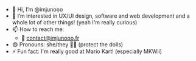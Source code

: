 - 👋 Hi, I’m @imjunooo
- 👀 I’m interested in UX/UI design, software and web development and a whole lot of other things! (yeah I'm really curious)
- 📫 How to reach me:
  - 📧 contact@imjunooo.fr
- 😄 Pronouns: she/they 🏳️‍⚧️ (protect the dolls)
- ⚡ Fun fact: I'm really good at Mario Kart! (especially MKWii)
